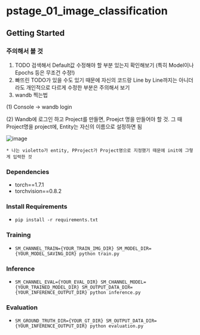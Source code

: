 # pstage_01_image_classification

## Getting Started  

### 주의해서 볼 것
1. TODO 검색해서 Default값 수정해야 할 부분 있는지 확인해보기 (특히 Model이나 Epochs 등은 무조건 수정!)
2. 빠뜨린 TODO가 있을 수도 있기 때문에 자신의 코드랑 Line by Line까지는 아니더라도 개인적으로 다르게 수정한 부분은 주의해서 보기
3. wandb 찍는법

  (1) Console -> wandb login
  
  (2) Wandb에 로그인 하고 Project를 만들면, Proejct 명을 만들어야 할 것. 그 때 Project명을 project에, Entity는 자신의 이름으로 설정하면 됨
  
  ![image](https://user-images.githubusercontent.com/72785706/156280567-9767db1a-30fc-47a9-826c-630f4e859477.png)
  
    * 나는 violetto가 entity, PProject가 Project명으로 지정했기 때문에 init에 그렇게 입력한 것

### Dependencies
- torch==1.7.1
- torchvision==0.8.2                                                              

### Install Requirements
- `pip install -r requirements.txt`

### Training
- `SM_CHANNEL_TRAIN={YOUR_TRAIN_IMG_DIR} SM_MODEL_DIR={YOUR_MODEL_SAVING_DIR} python train.py`

### Inference
- `SM_CHANNEL_EVAL={YOUR_EVAL_DIR} SM_CHANNEL_MODEL={YOUR_TRAINED_MODEL_DIR} SM_OUTPUT_DATA_DIR={YOUR_INFERENCE_OUTPUT_DIR} python inference.py`

### Evaluation
- `SM_GROUND_TRUTH_DIR={YOUR_GT_DIR} SM_OUTPUT_DATA_DIR={YOUR_INFERENCE_OUTPUT_DIR} python evaluation.py`
